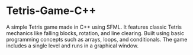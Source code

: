 # Tetris-Game-C++
A simple Tetris game made in C++ using SFML. It features classic Tetris mechanics like falling blocks, rotation, and line clearing. Built using basic programming concepts such as arrays, loops, and conditionals. The game includes a single level and runs in a graphical window.
